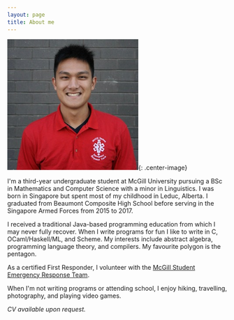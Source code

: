 ```yaml
---
layout: page
title: About me
---
```


![me](profile.jpeg){: .center-image}

I'm a third-year undergraduate student at McGill University pursuing a BSc in Mathematics and Computer Science with a minor in Linguistics. I was born in Singapore but spent most of my childhood in Leduc, Alberta. I graduated from Beaumont Composite High School before serving in the Singapore Armed Forces from 2015 to 2017.  

I received a traditional Java-based programming education from which I may never fully recover. When I write programs for fun I like to write in C, OCaml/Haskell/ML, and Scheme. My interests include abstract algebra, programming language theory, and compilers. My favourite polygon is the pentagon.

As a certified First Responder, I volunteer with the [McGill Student Emergency Response Team](www.msert.ca).

When I'm not writing programs or attending school, I enjoy hiking, travelling, photography, and playing video games.

_CV available upon request._
